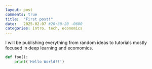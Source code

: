 ```yaml
---
layout: post
comments: true
title:  "First post!"
date:   2025-02-07 #20:30:20 -0600
categories: intro, tech, economics
---
```

I will be publishing everything from random ideas to tutorials mostly focused in
deep learning and ecomomics.

```python
def foo():
    print('Hello World!!')
```
